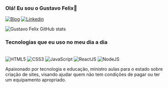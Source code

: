 ### Olá! Eu sou o Gustavo Felix👋

[![Blog](https://img.shields.io/badge/website-000000?style=for-the-badge&logo=About.me&logoColor=white)](https://blog-do-felix.netlify.app/)
[![Linkedin](https://img.shields.io/badge/LinkedIn-0077B5?style=for-the-badge&logo=linkedin&logoColor=white)](https://www.linkedin.com/in/gustavofelix17/)

![Gustavo Felix GitHub stats](https://github-readme-stats.vercel.app/api?username=GustavoTecblog&show_icons=true&theme=radical)

### Tecnologias que eu uso no meu dia a dia
<div style="display: inline-block"><br>
 <img align="center" alt="HTML5" src="https://img.shields.io/badge/HTML5-E34F26?style=for-the-badge&logo=html5&logoColor=white">
 <img align="center" alt="CSS3" src="https://img.shields.io/badge/CSS3-1572B6?style=for-the-badge&logo=css3&logoColor=white">
 <img align="center" alt="JavaScript" src="https://img.shields.io/badge/JavaScript-F7DF1E?style=for-the-badge&logo=javascript&logoColor=black">
 <img align="center" alt="ReactJS" src="https://img.shields.io/badge/React-20232A?style=for-the-badge&logo=react&logoColor=61DAFB">
 <img align="center" alt="NodeJS" src="https://img.shields.io/badge/Node.js-43853D?style=for-the-badge&logo=node.js&logoColor=white"><br>

</div>

Apaixonado por tecnologia e educação, ministro aulas para o estado sobre criação de sites, visando ajudar quem não tem condições de pagar ou ter um equipamento apropriado.
